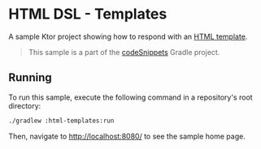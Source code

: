 # HTML DSL - Templates

A sample Ktor project showing how to respond with an [HTML template](https://ktor.io/docs/html-dsl.html).
> This sample is a part of the [codeSnippets](../../README.md) Gradle project.

## Running

To run this sample, execute the following command in a repository's root directory:

```bash
./gradlew :html-templates:run
```

Then, navigate to [http://localhost:8080/](http://localhost:8080/) to see the sample home page. 